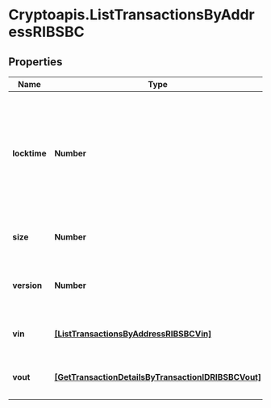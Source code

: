 # Cryptoapis.ListTransactionsByAddressRIBSBC

## Properties

Name | Type | Description | Notes
------------ | ------------- | ------------- | -------------
**locktime** | **Number** | Represents the locktime on the transaction on the specific blockchain, i.e. the blockheight at which the transaction is valid. | 
**size** | **Number** | Represents the total size of this transaction. | 
**version** | **Number** | Represents the transaction&#39;s version number. | 
**vin** | [**[ListTransactionsByAddressRIBSBCVin]**](ListTransactionsByAddressRIBSBCVin.md) | Represents the transaction inputs. | 
**vout** | [**[GetTransactionDetailsByTransactionIDRIBSBCVout]**](GetTransactionDetailsByTransactionIDRIBSBCVout.md) | Represents the transaction outputs. | 


